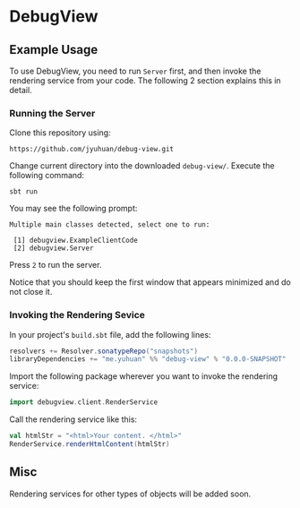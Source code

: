 # DebugView

## Example Usage

To use DebugView, you need to run `Server` first, and then invoke the rendering service from your code. The following 2 section explains this in detail.

### Running the Server

Clone this repository using:

	https://github.com/jyuhuan/debug-view.git

Change current directory into the downloaded `debug-view/`. Execute the following command:

	sbt run

You may see the following prompt:

	Multiple main classes detected, select one to run:
	
	 [1] debugview.ExampleClientCode
	 [2] debugview.Server

Press `2` to run the server. 

Notice that you should keep the first window that appears minimized and do not close it. 


### Invoking the Rendering Sevice


In your project's `build.sbt` file, add the following lines:

```scala
resolvers += Resolver.sonatypeRepo("snapshots")
libraryDependencies += "me.yuhuan" %% "debug-view" % "0.0.0-SNAPSHOT"
```

Import the following package wherever you want to invoke the rendering service:

```scala
import debugview.client.RenderService
```
	
Call the rendering service like this:

```scala
val htmlStr = "<html>Your content. </html>"
RenderService.renderHtmlContent(htmlStr)
```

## Misc

Rendering services for other types of objects will be added soon.